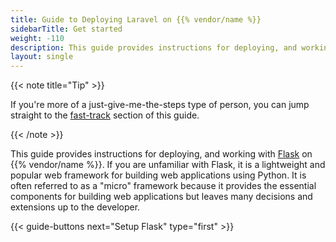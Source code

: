 ```yaml
---
title: Guide to Deploying Laravel on {{% vendor/name %}}
sidebarTitle: Get started
weight: -110
description: This guide provides instructions for deploying, and working with Flask on {{% vendor/name %}}.
layout: single
---
```


{{< note title="Tip" >}}

If you're more of a just-give-me-the-steps type of person, you can jump straight to the
[fast-track](/get-started/flask/deploy/tldr.md) section of this guide.

{{< /note >}}

This guide provides instructions for deploying, and working with [Flask](https://flask.palletsprojects.com/) on
{{% vendor/name %}}. If you are unfamiliar with Flask, it is a lightweight and popular web framework for building web
applications using Python. It is often referred to as a "micro" framework because it provides the essential components
for building web applications but leaves many decisions and extensions up to the developer.

{{< guide-buttons next="Setup Flask" type="first" >}}
